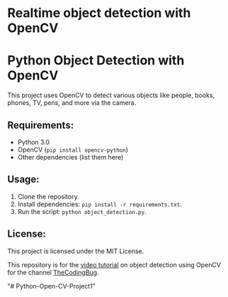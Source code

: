  # Realtime object detection with OpenCV 

 # Python Object Detection with OpenCV

This project uses OpenCV to detect various objects like people, books, phones, TV, pens, and more via the camera.

## Requirements:
- Python 3.0 
- OpenCV (`pip install opencv-python`)
- Other dependencies (list them here) 

## Usage: 
1. Clone the repository.
2. Install dependencies: `pip install -r requirements.txt`.
3. Run the script: `python object_detection.py`.

## License:
This project is licensed under the MIT License.

This repository is for the [video tutorial](https://youtu.be/hVavSe60M3g) on object detection using OpenCV  for the channel [TheCodingBug](https://www.youtube.com/c/TheCodingBug?sub_confirmation=1).

"# Python-Open-CV-Project1" 
